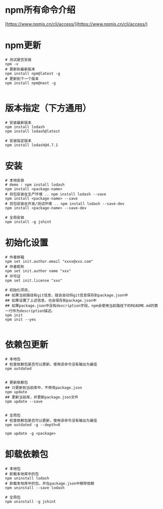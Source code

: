 <a name="T8jpC"></a>
# npm所有命令介绍
[https://www.npmjs.cn/cli/access/](https://www.npmjs.cn/cli/access/)
<a name="VCfzL"></a>
# npm更新
```shell
# 测试是否安装
npm -v 
# 更新到最新版本
npm install npm@latest -g
# 更新到下一个版本
npm install npm@next -g


```
<a name="sL4fT"></a>
# 版本指定（下方通用）
```shell
# 安装最新版本
npm install lodash 
npm install lodash@latest

# 安装指定版本
npm install lodash@4.7.1
```
<a name="d0jkk"></a>
# 安装
```shell
# 本地安装
# demo : npm install lodash
npm install <package-name>
# 将包安装在生产环境 .. npm install lodash --save
npm install <package-name> --save
# 将包安装在开发/测试环境 .. npm install lodash --save-dev
npm install <package-name> --save-dev

# 全局安装
npm install -g jshint
```
<a name="CDgR0"></a>
# 初始化设置
```shell
# 作者邮箱
npm set init.author.email "xxxx@xxx.com"
# 作者昵称
npm set init.author name "xxx"
# 许可证
npm set init.license "xxx"

# 初始化项目,
## 如果当前路径有git信息，就会自动将git信息保存到package.json中
## 如果设置了上述信息，也会保存到package.json中
## 如果package.json中没有description字段，npm会使用当前路径下的README.md的第一行作为description描述。
npm init
npm init --yes


```
<a name="Pd0ny"></a>
# 依赖包更新
```shell
# 本地包
# 检查依赖包是否可以更新，使用该命令没有输出为最佳
npm outdated


# 更新依赖包
## 只更新到当前库中，不修改package.json
npm update
## 更新当前库，并更新package.json文件
npm update --save


# 全局包
# 检查依赖包是否可以更新，使用该命令没有输出为最佳
npm outdated -g --depth=0

npm update -g <package>
```
<a name="F6xua"></a>
# 卸载依赖包
```shell
# 本地包
# 卸载本地库中的包
npm uninstall lodash
# 卸载本地库中的包，并在package.json中移除依赖
npm uninstall --save lodash

# 全局包
npm uninstall -g jshint
```
